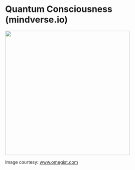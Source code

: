 # Quantum Consciousness (mindverse.io)

<img src="https://omegist.com/uploads/How-to-arouse-your-Kundalini-and-7-Chakra.jpg" width="400px" height="400px"></img>

Image courtesy: www.omegist.com

